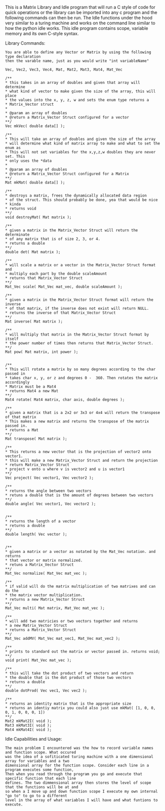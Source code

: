 This is a Matrix Library and Idle program that will run a C style of code for quick
operations or the library can be imported into any c program and the following commands
can then be run. The Idle functions under the hood very similar to a turing machine and
works on the command line similar to how the python idle works. This idle program
contains scope, variable memory and its own C-style syntax.

Library Commands:
~~~~~~~~~~~~~~~~~~~~~~~~~~~~~~~~~~~~~~~~~~~~~~~~~~~~~~~~~~~~~~~~~~~~~~~~~~~~~~~~~~~~
You are able to define any Vector or Matrix by using the following type declaration
then the varable name, just as you would write "int variableName"

Vec, Vec2, Vec3, Vec4, Mat, Mat2, Mat3, Mat4, Mat_Vec

/**
* this takes in an array of doubles and given that array will determine
* what kind of vector to make given the size of the array, this will place
* the values into the x, y, z, w and sets the enum type returns a
* Matrix_Vector struct
*
* @param an array of doubles
* @return a Matrix_Vector Struct configured for a vector
**/
Vec mkVec( double data[] );

/**
* This will take an array of doubles and given the size of the array
* will determine what kind of matrix array to make and what to set the enum as
* This will not set variables for the x,y,z,w doubles they are never set. This
* only uses the *data
*
* @param an array of doubles
* @return a Matrix_Vector Struct configured for a Matrix
**/
Mat mkMat( double data[] );

/**
* destroys a matrix, frees the dynamically allocated data region
* of the struct. This should probably be done, yea that would be nice
* kinda
* returns void
**/
void destroyMat( Mat matrix );

/**
* given a matrix in the Matrix_Vector Struct will return the determinate
* of any matrix that is of size 2, 3, or 4.
* returns a double
**/
double det( Mat matrix );

/**
* will scale a matrix or a vector in the Matrix_Vector Struct format and
* multiply each part by the double scaleAmount
* returns that Matrix_Vector Struct
**/
Mat_Vec scale( Mat_Vec mat_vec, double scaleAmount );

/**
* given a matrix in the Matrix_Vector Struct format will return the inverse
* of that matrix, if the inverse does not exist will return NULL.
* returns the inverse of that Matrix_Vector Struct
**/
Mat inverse( Mat matrix );

/**
* will multiply that matrix in the Matrix_Vector Struct format by itself
* the power number of times then returns that Matrix_Vector Struct.
**/
Mat pow( Mat matrix, int power );


/**
* This will rotate a matrix by so many degrees according to the char passed in
* takes char x, y, or z and degrees 0 -  360. Then rotates the matrix accordingly
* Matrix must be a Mat4
* returns Mat4 a new Mat
**/
Mat4 rotate( Mat4 matrix, char axis, double degrees );

/**
* given a matrix that is a 2x2 or 3x3 or 4x4 will return the transpose of that matrix
* This makes a new matrix and returns the transpose of the matrix passed in.
* returns a Mat
**/
Mat transpose( Mat matrix );

/**
* This returns a new vector that is the projection of vector2 onto vector1.
* this will make a new Matrix_Vector Struct and return the projection
* return Matrix_Vector Struct
* project v onto u where v is vector2 and u is vector1
**/
Vec project( Vec vector1, Vec vector2 );

/**
* returns the angle between two vectors
* retuns a double that is the amount of degrees between two vectors
**/
double angle( Vec vector1, Vec vector2 );


/**
* returns the length of a vector
* returns a double
**/
double length( Vec vector );


/**
* given a matrix or a vector as notated by the Mat_Vec notation. and returns
* that vector or matrix normalized.
* retuns a Matrix_Vector Struct
**/
Mat_Vec normalize( Mat_Vec mat_vec );

/**
* if valid will do the matrix multiplication of two matrixes and can do the
* the matrix vector multiplication.
* returns a new Matrix_Vector Struct
**/
Mat_Vec multi( Mat matrix, Mat_Vec mat_vec );

/**
* will add two matricies or two vectors together and returns
* a new Matrix_Vector Struct
* returns a Matrix_Vector Struct
**/
Mat_Vec addMV( Mat_Vec mat_vec1, Mat_Vec mat_vec2 );

/**
* prints to standard out the matrix or vector passed in. returns void;
**/
void print( Mat_Vec mat_vec );

/**
* this will take the dot product of two vectors and return
* the double that is the dot product of those two vectors
* returns a double
**/
double dotProd( Vec vec1, Vec vec2 );

/**
* returns an identity matrix that is the appropriate size
* returns an identiy matrix you could also just use mkMat( [1, 0, 0, 0, 1, 0, 0, 0, 1])
**/
Mat2 mkMat2I( void );
Mat3 mkMat3I( void );
Mat4 mkMat4I( void );
~~~~~~~~~~~~~~~~~~~~~~~~~~~~~~~~~~~~~~~~~~~~~~~~~~~~~~~~~~~~~~~~~~~~~~~~~~~~~~~~~~~~~~~~~~~~~~~~~~~~



Idle Capabilities and Usage:
~~~~~~~~~~~~~~~~~~~~~~~~~~~~~~~~~~~~~~~~~~~~~~~~~~~~~~~~~~~~~~~~~~~~~~~~~~~~~~~~~~~~~~~~~~~~~~~~~~~~
The main problem I encountered was the how to record variable names and function scope. What occured
was the idea of a sofiticated turing machine with a one dimensional array for variables and a two
dimensional array for the function scope. Consider each line in a program executes some function,
Then when you read through the program you go and execute that specific function that each line
defines. The two dimmensional array then stores the level of scope that the functions will be at and
so when a I move up and down function scope I execute my own internal "go to" to go to a different
level in the array of what variables I will have and what funtions to execute.


~~~~~~~~~~~~~~~~~~~~~~~~~~~~~~~~~~~~~~~~~~~~~~~~~~~~~~~~~~~~~~~~~~~~~~~~~~~~~~~~~~~~~~~~~~~~~~~~~~~~
